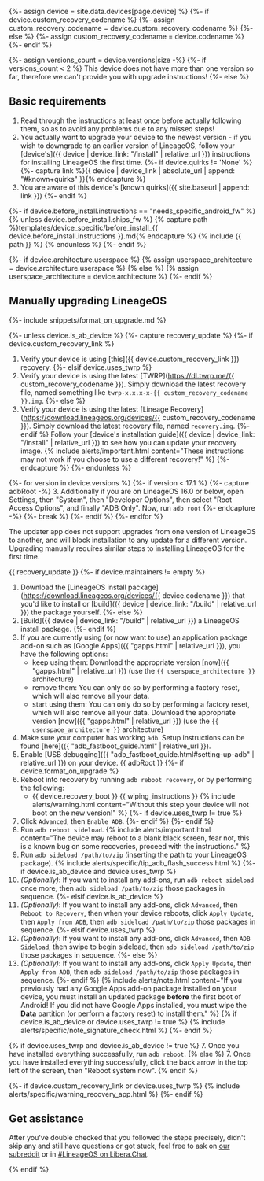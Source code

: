 {%- assign device = site.data.devices[page.device] %}
{%- if device.custom_recovery_codename %}
{%- assign custom_recovery_codename = device.custom_recovery_codename %}
{%- else %}
{%- assign custom_recovery_codename = device.codename %}
{%- endif %}

{%- assign versions_count = device.versions|size -%}
{%- if versions_count < 2 %}
This device does not have more than one version so far, therefore we can't provide you with upgrade instructions!
{%- else %}

## Basic requirements

1. Read through the instructions at least once before actually following them, so as to avoid any problems due to any missed steps!
2. You actually want to upgrade your device to the newest version - if you wish to downgrade to an earlier version of LineageOS, follow your [device's]({{ device | device_link: "/install" | relative_url }}) instructions for installing LineageOS the first time.
{%- if device.quirks != 'None' %}
{%- capture link %}{{ device | device_link | absolute_url | append: "#known+quirks" }}{% endcapture %}
3. You are aware of this device's [known quirks]({{ site.baseurl | append: link }})
{%- endif %}

{%- if device.before_install.instructions == "needs_specific_android_fw" %}
{% unless device.before_install.ships_fw %}
{% capture path %}templates/device_specific/before_install_{{ device.before_install.instructions }}.md{% endcapture %}
{% include {{ path }} %}
{% endunless %}
{%- endif %}

{%- if device.architecture.userspace %}
{% assign userspace_architecture = device.architecture.userspace %}
{% else %}
{% assign userspace_architecture = device.architecture %}
{%- endif %}

## Manually upgrading LineageOS

{%- include snippets/format_on_upgrade.md %}

{%- unless device.is_ab_device %}
{%- capture recovery_update %}
{%- if device.custom_recovery_link %}
1. Verify your device is using [this]({{ device.custom_recovery_link }}) recovery.
{%- elsif device.uses_twrp %}
1. Verify your device is using the latest [TWRP](https://dl.twrp.me/{{ custom_recovery_codename }}). Simply download the latest recovery file, named something like `twrp-x.x.x-x-{{ custom_recovery_codename }}.img`.
{%- else %}
1. Verify your device is using the latest [Lineage Recovery](https://download.lineageos.org/devices/{{ custom_recovery_codename }}). Simply download the latest recovery file, named `recovery.img`.
{%- endif %}
Follow your [device's installation guide]({{ device | device_link: "/install" | relative_url }}) to see how you can update your recovery image.
    {% include alerts/important.html content="These instructions may not work if you choose to use a different recovery!" %}
{%- endcapture %}
{%- endunless %}

{%- for version in device.versions %}
{%- if version < 17.1 %}
{%- capture adbRoot -%}
3. Additionally if you are on LineageOS 16.0 or below, open Settings, then "System", then "Developer Options", then select "Root Access Options", and finally "ADB Only". Now, run `adb root`
{%- endcapture -%}
{%- break %}
{%- endif %}
{%- endfor %}

The updater app does not support upgrades from one version of LineageOS to another, and will block installation to any update for a different version. Upgrading manually requires similar steps to installing LineageOS for the first time.

{{ recovery_update }}
{%- if device.maintainers != empty %}
1. Download the [LineageOS install package](https://download.lineageos.org/devices/{{ device.codename }}) that you'd like to install or [build]({{ device | device_link: "/build" | relative_url }}) the package yourself.
{%- else %}
1. [Build]({{ device | device_link: "/build" | relative_url }}) a LineageOS install package.
{%- endif %}
2. If you are currently using (or now want to use) an application package add-on such as [Google Apps]({{ "gapps.html" | relative_url }}), you have the following options:
    - keep using them: Download the appropriate version [now]({{ "gapps.html" | relative_url }}) (use the `{{ userspace_architecture }}` architecture)
    - remove them: You can only do so by performing a factory reset, which will also remove all your data.
    - start using them: You can only do so by performing a factory reset, which will also remove all your data. Download the appropriate version [now]({{ "gapps.html" | relative_url }}) (use the `{{ userspace_architecture }}` architecture)
3. Make sure your computer has working `adb`. Setup instructions can be found [here]({{ "adb_fastboot_guide.html" | relative_url }}).
4. Enable [USB debugging]({{ "adb_fastboot_guide.html#setting-up-adb" | relative_url }}) on your device.
{{ adbRoot }}
{%- if device.format_on_upgrade %}
4. Reboot into recovery by running `adb reboot recovery`, or by performing the following:
    * {{ device.recovery_boot }}
{{ wiping_instructions }}
    {% include alerts/warning.html content="Without this step your device will not boot on the new version!" %}
{%- if device.uses_twrp != true %}
6. Click `Advanced`, then `Enable ADB`.
{%- endif %}
{%- endif %}
4. Run `adb reboot sideload`.
    {% include alerts/important.html content="The device may reboot to a blank black screen, fear not, this is a known bug on some recoveries, proceed with the instructions." %}
5. Run `adb sideload /path/to/zip` (inserting the path to your LineageOS package).
    {% include alerts/specific/tip_adb_flash_success.html %}
{%- if device.is_ab_device and device.uses_twrp %}
6. _(Optionally)_: If you want to install any add-ons, run `adb reboot sideload` once more, then `adb sideload /path/to/zip` those packages in sequence.
{%- elsif device.is_ab_device %}
6. _(Optionally)_: If you want to install any add-ons, click `Advanced`, then `Reboot to Recovery`, then when your device reboots, click `Apply Update`, then `Apply from ADB`, then `adb sideload /path/to/zip` those packages in sequence.
{%- elsif device.uses_twrp %}
6. _(Optionally)_: If you want to install any add-ons, click `Advanced`, then `ADB Sideload`, then swipe to begin sideload, then `adb sideload /path/to/zip` those packages in sequence.
{%- else %}
6. _(Optionally)_: If you want to install any add-ons, click `Apply Update`, then `Apply from ADB`, then `adb sideload /path/to/zip` those packages in sequence.
{%- endif %}
    {% include alerts/note.html content="If you previously had any Google Apps add-on package installed on your device, you must install an updated package **before** the first boot of Android! If you did not have Google Apps installed, you must wipe the **Data** partition (or perform a factory reset) to install them." %}
{% if device.is_ab_device or device.uses_twrp != true %}
    {% include alerts/specific/note_signature_check.html %}
{%- endif %}

{% if device.uses_twrp and device.is_ab_device != true %}
7. Once you have installed everything successfully, run `adb reboot`.
{% else %}
7. Once you have installed everything successfully, click the back arrow in the top left of the screen, then "Reboot system now".
{% endif %}

{%- if device.custom_recovery_link or device.uses_twrp %}
{% include alerts/specific/warning_recovery_app.html %}
{%- endif %}

## Get assistance

After you've double checked that you followed the steps precisely, didn't skip any and still have questions or got stuck, feel free to ask on [our subreddit](https://reddit.com/r/LineageOS) or in
[#LineageOS on Libera.Chat](https://kiwiirc.com/nextclient/irc.libera.chat#lineageos).

{% endif %}
